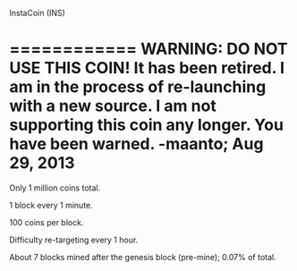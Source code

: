InstaCoin (INS)

============
WARNING: 
DO NOT USE THIS COIN!
It has been retired.
I am in the process of re-launching with a new source.
I am not supporting this coin any longer.
You have been warned. -maanto; Aug 29, 2013
============


Only 1 million coins total.

1 block every 1 minute.

100 coins per block.

Difficulty re-targeting every 1 hour.

About 7 blocks mined after the genesis block (pre-mine); 0.07% of total.
